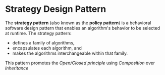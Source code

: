 # Strategy Design Pattern


The __strategy pattern__ (also known as the __policy pattern__) is a behavioral
software design pattern that enables an algorithm's behavior to be selected at
runtime. The strategy pattern:

- defines a family of algorithms,
- encapsulates each algorithm, and
- makes the algorithms interchangeable within that family.

This pattern promotes the _Open/Closed principle_ using _Composition_ over _Inheritance_
